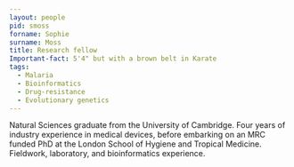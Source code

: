 ```yaml
---
layout: people
pid: smoss
forname: Sophie
surname: Moss
title: Research fellow
Important-fact: 5'4" but with a brown belt in Karate
tags:
  - Malaria
  - Bioinformatics
  - Drug-resistance
  - Evolutionary genetics
---
```

 
Natural Sciences graduate from the University of Cambridge. Four years of industry experience in medical devices, before embarking on an MRC funded PhD at the London School of Hygiene and Tropical Medicine. Fieldwork, laboratory, and bioinformatics experience.
